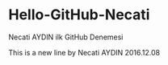 # Hello-GitHub-Necati
Necati AYDIN ilk GitHub Denemesi

This is a new line by Necati AYDIN 2016.12.08
